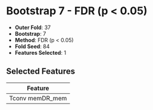 # Bootstrap 7 - FDR (p < 0.05)

- **Outer Fold**: 37
- **Bootstrap**: 7
- **Method**: FDR (p < 0.05)
- **Fold Seed**: 84
- **Features Selected**: 1

## Selected Features

| Feature |
|---------|
| Tconv memDR_mem |
